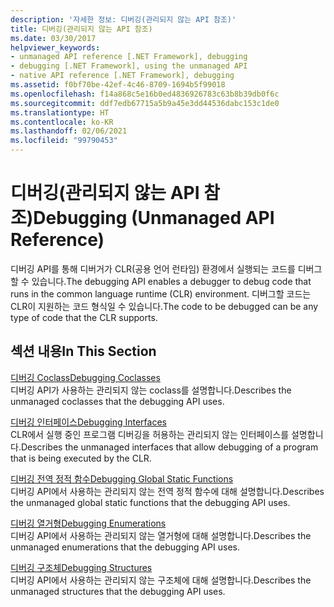 ```yaml
---
description: '자세한 정보: 디버깅(관리되지 않는 API 참조)'
title: 디버깅(관리되지 않는 API 참조)
ms.date: 03/30/2017
helpviewer_keywords:
- unmanaged API reference [.NET Framework], debugging
- debugging [.NET Framework], using the unmanaged API
- native API reference [.NET Framework], debugging
ms.assetid: f0bf70be-42ef-4c46-8709-1694b5f99018
ms.openlocfilehash: f14a868c5e16b0ed4836926783c63b8b39db0f6c
ms.sourcegitcommit: ddf7edb67715a5b9a45e3dd44536dabc153c1de0
ms.translationtype: HT
ms.contentlocale: ko-KR
ms.lasthandoff: 02/06/2021
ms.locfileid: "99790453"
---
```

# <a name="debugging-unmanaged-api-reference"></a><span data-ttu-id="8fb3b-103">디버깅(관리되지 않는 API 참조)</span><span class="sxs-lookup"><span data-stu-id="8fb3b-103">Debugging (Unmanaged API Reference)</span></span>

<span data-ttu-id="8fb3b-104">디버깅 API를 통해 디버거가 CLR(공용 언어 런타임) 환경에서 실행되는 코드를 디버그할 수 있습니다.</span><span class="sxs-lookup"><span data-stu-id="8fb3b-104">The debugging API enables a debugger to debug code that runs in the common language runtime (CLR) environment.</span></span> <span data-ttu-id="8fb3b-105">디버그할 코드는 CLR이 지원하는 코드 형식일 수 있습니다.</span><span class="sxs-lookup"><span data-stu-id="8fb3b-105">The code to be debugged can be any type of code that the CLR supports.</span></span>  
  
## <a name="in-this-section"></a><span data-ttu-id="8fb3b-106">섹션 내용</span><span class="sxs-lookup"><span data-stu-id="8fb3b-106">In This Section</span></span>  

 [<span data-ttu-id="8fb3b-107">디버깅 Coclass</span><span class="sxs-lookup"><span data-stu-id="8fb3b-107">Debugging Coclasses</span></span>](debugging-coclasses.md)  
 <span data-ttu-id="8fb3b-108">디버깅 API가 사용하는 관리되지 않는 coclass를 설명합니다.</span><span class="sxs-lookup"><span data-stu-id="8fb3b-108">Describes the unmanaged coclasses that the debugging API uses.</span></span>  
  
 [<span data-ttu-id="8fb3b-109">디버깅 인터페이스</span><span class="sxs-lookup"><span data-stu-id="8fb3b-109">Debugging Interfaces</span></span>](debugging-interfaces.md)  
 <span data-ttu-id="8fb3b-110">CLR에서 실행 중인 프로그램 디버깅을 허용하는 관리되지 않는 인터페이스를 설명합니다.</span><span class="sxs-lookup"><span data-stu-id="8fb3b-110">Describes the unmanaged interfaces that allow debugging of a program that is being executed by the CLR.</span></span>  
  
 [<span data-ttu-id="8fb3b-111">디버깅 전역 정적 함수</span><span class="sxs-lookup"><span data-stu-id="8fb3b-111">Debugging Global Static Functions</span></span>](debugging-global-static-functions.md)  
 <span data-ttu-id="8fb3b-112">디버깅 API에서 사용하는 관리되지 않는 전역 정적 함수에 대해 설명합니다.</span><span class="sxs-lookup"><span data-stu-id="8fb3b-112">Describes the unmanaged global static functions that the debugging API uses.</span></span>  
  
 [<span data-ttu-id="8fb3b-113">디버깅 열거형</span><span class="sxs-lookup"><span data-stu-id="8fb3b-113">Debugging Enumerations</span></span>](debugging-enumerations.md)  
 <span data-ttu-id="8fb3b-114">디버깅 API에서 사용하는 관리되지 않는 열거형에 대해 설명합니다.</span><span class="sxs-lookup"><span data-stu-id="8fb3b-114">Describes the unmanaged enumerations that the debugging API uses.</span></span>  
  
 [<span data-ttu-id="8fb3b-115">디버깅 구조체</span><span class="sxs-lookup"><span data-stu-id="8fb3b-115">Debugging Structures</span></span>](debugging-structures.md)  
 <span data-ttu-id="8fb3b-116">디버깅 API에서 사용하는 관리되지 않는 구조체에 대해 설명합니다.</span><span class="sxs-lookup"><span data-stu-id="8fb3b-116">Describes the unmanaged structures that the debugging API uses.</span></span>
